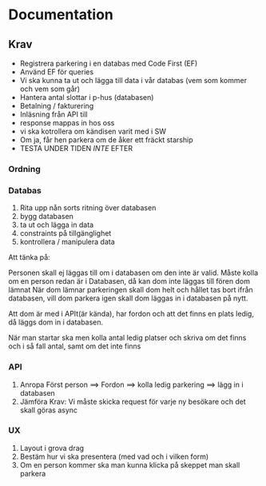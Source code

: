 # Documentation

## Krav
* Registrera parkering i en databas med Code First (EF)
* Använd EF för queries
* Vi ska kunna ta ut och lägga till data i vår databas (vem som kommer och vem som går)
* Hantera antal slottar i p-hus (databasen)
* Betalning / fakturering
* Inläsning från API till 
* response mappas in hos oss
* vi ska kotrollera om kändisen varit med i SW
* Om ja, får hen parkera om de åker ett fräckt starship
* TESTA UNDER TIDEN _INTE_ EFTER

### Ordning
### Databas
1. Rita upp nån sorts ritning över databasen
2. bygg databasen
3. ta ut och lägga in data
4. constraints på tillgänglighet
5. kontrollera / manipulera data

Att tänka på:

Personen skall ej läggas till om i databasen om den inte är valid.
Måste kolla om en person redan är i Databasen, då kan dom inte läggas till fören dom lämnat
När dom lämnar parkeringen skall dom helt och hållet tas bort ifrån databasen, vill dom parkera igen skall dom läggas in i databasen på nytt. 

Att dom är med i APIt(är kända), har fordon och att det finns en plats ledig, då läggs dom in i databasen.



När man startar ska men kolla antal ledig platser och skriva om det finns och i så fall antal, samt om det inte finns



### API
1. Anropa
   Först person ==> Fordon ==> kolla ledig parkering ==> lägg in i databasen
2. Jämföra 
Krav: Vi måste skicka request för varje ny besökare och det skall göras async

### UX
1. Layout i grova drag
2. Bestäm hur vi ska presentera (med vad och i vilken form)
3. Om en person kommer ska man kunna klicka på skeppet man skall parkera



